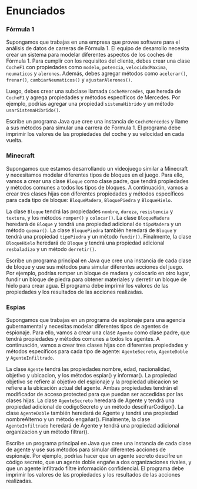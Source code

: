 # Enunciados

### Fórmula 1

Supongamos que trabajas en una empresa que provee software para el análisis de datos de carreras de Fórmula 1. 
El equipo de desarrollo necesita crear un sistema para modelar diferentes aspectos de los coches de Fórmula 1.
Para cumplir con los requisitos del cliente, debes crear una clase `CocheF1` con propiedades como `modelo`, 
`potencia`, `velocidadMaxima`, `neumaticos` y `alerones`. Además, debes agregar métodos como `acelerar()`, 
`frenar()`, `cambiarNeumaticos()` y `ajustarAlerones()`.

Luego, debes crear una subclase llamada `CocheMercedes`, que hereda de `CocheF1` y agrega propiedades y 
métodos específicos de Mercedes. Por ejemplo, podrías agregar una propiedad `sistemaHibrido` y un método 
`usarSistemaHibrido()`.

Escribe un programa Java que cree una instancia de `CocheMercedes` y llame a sus métodos para simular una 
carrera de Formula 1. El programa debe imprimir los valores de las propiedades del coche y su velocidad en 
cada vuelta.


### Minecraft

Supongamos que estamos desarrollando un videojuego similar a Minecraft y necesitamos modelar diferentes 
tipos de bloques en el juego. Para ello, vamos a crear una clase `Bloque` como clase padre, que tendrá 
propiedades y métodos comunes a todos los tipos de bloques. A continuación, vamos a crear tres clases hijas con 
diferentes propiedades y métodos específicos para cada tipo de bloque: `BloqueMadera`, `BloquePiedra` y 
`BloqueHielo`.

La clase `Bloque` tendrá las propiedades `nombre`, `dureza`, `resistencia` y `textura`, y los métodos `romper()`
y `colocar()`. La clase `BloqueMadera` heredará de `Bloque` y tendrá una propiedad adicional de `tipoMadera` y 
un método `quemar()`. La clase `BloquePiedra` también heredará de `Bloque` y tendrá una propiedad `tipoPiedra` y 
un método `fundir()`. Finalmente, la clase `BloqueHielo` heredará de `Bloque` y tendrá una propiedad adicional 
`resbaladizo` y un método `derretir()`.

Escribe un programa principal en Java que cree una instancia de cada clase de bloque y use sus métodos para simular
diferentes acciones del juego. Por ejemplo, podrías romper un bloque de madera y colocarlo en otro lugar, fundir un 
bloque de piedra para obtener materiales y derretir un bloque de hielo para crear agua. El programa debe imprimir 
los valores de las propiedades y los resultados de las acciones realizadas.


### Espias 

Supongamos que trabajas en un programa de espionaje para una agencia gubernamental y necesitas modelar diferentes 
tipos de agentes de espionaje. Para ello, vamos a crear una clase `Agente` como clase padre, que tendrá propiedades
y métodos comunes a todos los agentes. A continuación, vamos a crear tres clases hijas con diferentes propiedades y
métodos específicos para cada tipo de agente: `AgenteSecreto`, `AgenteDoble` y `AgenteInfiltrado`.

La clase `Agente` tendrá las propiedades nombre, edad, nacionalidad, objetivo y ubicacion, y los métodos espiar() y
informar(). La propiedad objetivo se refiere al objetivo del espionaje y la propiedad ubicacion se refiere a la 
ubicación actual del agente. Ambas propiedades tendrán el modificador de acceso protected para que puedan ser 
accedidas por las clases hijas. La clase `AgenteSecreto` heredará de Agente y tendrá una propiedad adicional de 
codigoSecreto y un método descifrarCodigo(). La clase `AgenteDoble` también heredará de Agente y tendrá una propiedad nombreAlterno y un método engañar(). Finalmente, la clase `AgenteInfiltrado` heredará de Agente y tendrá una propiedad adicional organizacion y un método filtrar().

Escribe un programa principal en Java que cree una instancia de cada clase de agente y use sus métodos para simular 
diferentes acciones de espionaje. Por ejemplo, podrías hacer que un agente secreto descifre un código secreto, que 
un agente doble engañe a dos organizaciones rivales, y que un agente infiltrado filtre información confidencial. El 
programa debe imprimir los valores de las propiedades y los resultados de las acciones realizadas.
